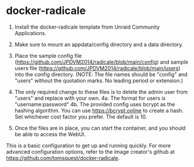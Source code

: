 # docker-radicale

1. Install the docker-radicale template from Unraid Community Applications. 

2. Make sure to mount an appdata/config directory and a data directory.

3. Place the sample config file (https://github.com/JPDVM2014/radicale/blob/main/config) and sample users file (https://github.com/JPDVM2014/radicale/blob/main/users) into the config directory. (NOTE: The file names should be "config" and "users" without the quotation marks. No leading period or extension.)

4. The only required change to these files is to delete the admin user from "users" and replace with your own.
   4a. The format for users is "username:password"
   4b. The provided config uses bcrypt as the hashing algorithm. You can use https://bcrypt.online to create a hash. Set whichever cost factor you prefer. The default is 10.
   
5. Once the files are in place, you can start the container, and you should be able to access the WebUI.

This is a basic configuration to get up and running quickly. For more advanced configuration options, refer to the image creator's github at https://github.com/tomsquest/docker-radicale.




